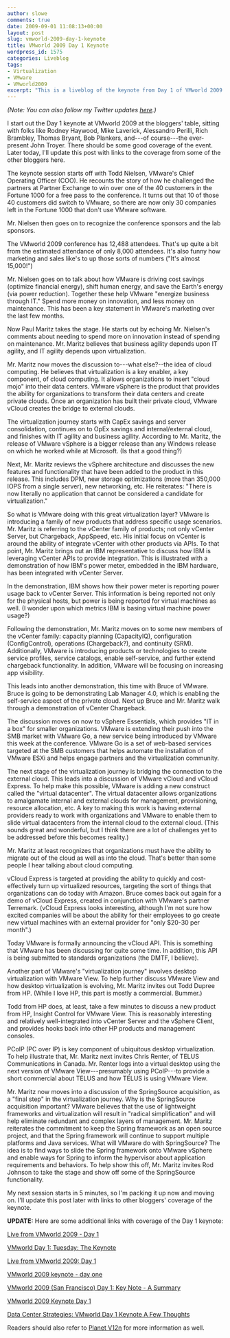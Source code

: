 ```yaml
---
author: slowe
comments: true
date: 2009-09-01 11:08:13+00:00
layout: post
slug: vmworld-2009-day-1-keynote
title: VMworld 2009 Day 1 Keynote
wordpress_id: 1575
categories: Liveblog
tags:
- Virtualization
- VMware
- VMworld2009
excerpt: "This is a liveblog of the keynote from Day 1 of VMworld 2009."
---
```


_(Note: You can also follow my Twitter updates [here](http://twitter.com/scott\_lowe).)_

I start out the Day 1 keynote at VMworld 2009 at the bloggers' table, sitting with folks like Rodney Haywood, Mike Laverick, Alessandro Perilli, Rich Brambley, Thomas Bryant, Bob Plankers, and---of course---the ever-present John Troyer. There should be some good coverage of the event. Later today, I'll update this post with links to the coverage from some of the other bloggers here.

The keynote session starts off with Todd Nielsen, VMware's Chief Operating Officer (COO). He recounts the story of how he challenged the partners at Partner Exchange to win over one of the 40 customers in the Fortune 1000 for a free pass to the conference. It turns out that 10 of those 40 customers did switch to VMware, so there are now only 30 companies left in the Fortune 1000 that don't use VMware software.

Mr. Nielsen then goes on to recognize the conference sponsors and the lab sponsors.

The VMworld 2009 conference has 12,488 attendees. That's up quite a bit from the estimated attendance of only 8,000 attendees. It's also funny how marketing and sales like's to up those sorts of numbers ("It's almost 15,000!")

Mr. Nielsen goes on to talk about how VMware is driving cost savings (optimize financial energy), shift human energy, and save the Earth's energy (via power reduction). Together these help VMware "energize business through IT." Spend more money on innovation, and less money on maintenance. This has been a key statement in VMware's marketing over the last few months.

Now Paul Maritz takes the stage. He starts out by echoing Mr. Nielsen's comments about needing to spend more on innovation instead of spending on maintenance. Mr. Maritz believes that business agility depends upon IT agility, and IT agility depends upon virtualization.

Mr. Maritz now moves the discussion to---what else?--the idea of cloud computing. He believes that virtualization is a key enabler, a key component, of cloud computing. It allows organizations to insert "cloud mojo" into their data centers. VMware vSphere is the product that provides the ability for organizations to transform their data centers and create private clouds. Once an organization has built their private cloud, VMware vCloud creates the bridge to external clouds.

The virtualization journey starts with CapEx savings and server consolidation, continues on to OpEx savings and internal/external cloud, and finishes with IT agility and business agility. According to Mr. Maritz, the release of VMware vSphere is a bigger release than any Windows release on which he worked while at Microsoft. (Is that a good thing?)

Next, Mr. Maritz reviews the vSphere architecture and discusses the new features and functionality that have been added to the product in this release. This includes DPM, new storage optimizations (more than 350,000 IOPS from a single server), new networking, etc. He reiterates: "There is now literally no application that cannot be considered a candidate for virtualization."

So what is VMware doing with this great virtualization layer? VMware is introducing a family of new products that address specific usage scenarios. Mr. Maritz is referring to the vCenter family of products; not only vCenter Server, but Chargeback, AppSpeed, etc. His initial focus on vCenter is around the ability of integrate vCenter with other products via APIs. To that point, Mr. Maritz brings out an IBM representative to discuss how IBM is leveraging vCenter APIs to provide integration. This is illustrated with a demonstration of how IBM's power meter, embedded in the IBM hardware, has been integrated with vCenter Server.

In the demonstration, IBM shows how their power meter is reporting power usage back to vCenter Server. This information is being reported not only for the physical hosts, but power is being reported for virtual machines as well. (I wonder upon which metrics IBM is basing virtual machine power usage?)

Following the demonstration, Mr. Maritz moves on to some new members of the vCenter family: capacity planning (CapacityIQ), configuration (ConfigControl), operations (Chargeback?), and continuity (SRM). Additionally, VMware is introducing products or technologies to create service profiles, service catalogs, enable self-service, and further extend chargeback functionality. In addition, VMware will be focusing on increasing app visibility.

This leads into another demonstration, this time with Bruce of VMware. Bruce is going to be demonstrating Lab Manager 4.0, which is enabling the self-service aspect of the private cloud. Next up Bruce and Mr. Maritz walk through a demonstration of vCenter Chargeback.

The discussion moves on now to vSphere Essentials, which provides "IT in a box" for smaller organizations. VMware is extending their push into the SMB market with VMware Go, a new service being introduced by VMware this week at the conference. VMware Go is a set of web-based services targeted at the SMB customers that helps automate the installation of VMware ESXi and helps engage partners and the virtualization community.

The next stage of the virtualization journey is bridging the connection to the external cloud. This leads into a discussion of VMware vCloud and vCloud Express. To help make this possible, VMware is adding a new construct called the "virtual datacenter". The virtual datacenter allows organizations to amalgamate internal and external clouds for management, provisioning, resource allocation, etc. A key to making this work is having external providers ready to work with organizations and VMware to enable them to slide virtual datacenters from the internal cloud to the external cloud. (This sounds great and wonderful, but I think there are a lot of challenges yet to be addressed before this becomes reality.)

Mr. Maritz at least recognizes that organizations must have the ability to migrate out of the cloud as well as into the cloud. That's better than some people I hear talking about cloud computing.

vCloud Express is targeted at providing the ability to quickly and cost-effectively turn up virtualized resources, targeting the sort of things that organizations can do today with Amazon. Bruce comes back out again for a demo of vCloud Express, created in conjunction with VMware's partner Terremark. (vCloud Express looks interesting, although I'm not sure how excited companies will be about the ability for their employees to go create new virtual machines with an external provider for "only $20-30 per month".)

Today VMware is formally announcing the vCloud API. This is something that VMware has been discussing for quite some time. In addition, this API is being submitted to standards organizations (the DMTF, I believe).

Another part of VMware's "virtualization journey" involves desktop virtualization with VMware View. To help further discuss VMware View and how desktop virtualization is evolving, Mr. Maritz invites out Todd Dupree from HP. (While I love HP, this part is mostly a commercial. Bummer.)

Todd from HP does, at least, take a few minutes to discuss a new product from HP, Insight Control for VMware View. This is reasonably interesting and relatively well-integrated into vCenter Server and the vSphere Client, and provides hooks back into other HP products and management consoles.

PCoIP (PC over IP) is key component of ubiquitous desktop virtualization. To help illustrate that, Mr. Maritz next invites Chris Renter, of TELUS Communications in Canada. Mr. Renter logs into a virtual desktop using the next version of VMware View---presumably using PCoIP---to provide a short commercial about TELUS and how TELUS is using VMware View.

Mr. Maritz now moves into a discussion of the SpringSource acquisition, as a "final step" in the virtualization journey. Why is the SpringSource acquisition important? VMware believes that the use of lightweight frameworks and virtualization will result in "radical simplification" and will help eliminate redundant and complex layers of management. Mr. Maritz reiterates the commitment to keep the Spring framework as an open source project, and that the Spring framework will continue to support multiple platforms and Java services. What will VMware do with SpringSource? The idea is to find ways to slide the Spring framework onto VMware vSphere and enable ways for Spring to inform the hypervisor about application requirements and behaviors. To help show this off, Mr. Maritz invites Rod Johnson to take the stage and show off some of the SpringSource functionality.

My next session starts in 5 minutes, so I'm packing it up now and moving on. I'll update this post later with links to other bloggers' coverage of the keynote.

**UPDATE:** Here are some additional links with coverage of the Day 1 keynote:

[Live from VMworld 2009 - Day 1](http://blog.dynatrace.com/2009/09/01/live-from-vmworld-2009-day-1/)  

[VMworld Day 1: Tuesday: The Keynote](http://www.rtfm-ed.co.uk/?p=1683)  

[Live from VMworld 2009: Day 1](http://www.virtualization.info/2009/09/live-from-vmworld-2009-day-1.html)  

[VMworld 2009 keynote - day one](http://virtualization.com/news/2009/09/01/vmworld-2009-keynote-day-one/)  

[VMworld 2009 (San Francisco) Day 1: Key Note - A Summary](http://www.techhead.co.uk/vmworld-2009-san-francisco-day-1-key-note-a-summary)  

[VMworld 2009 Keynote Day 1](http://vmguy.com/wordpress/index.php/archives/1048)  

[Data Center Strategies: VMworld Day 1 Keynote A Few Thoughts](http://dcsblog.burtongroup.com/data_center_strategies/2009/09/vmworld-day-1-keynote-a-few-thoughts.html)

Readers should also refer to [Planet V12n](http://www.vmware.com/vmtn/planet/v12n/) for more information as well.
